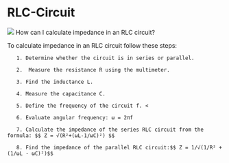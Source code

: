 # RLC-Circuit
<img src="[download.png](https://instrumentationtools.com/wp-content/uploads/2018/07/relationship-between-resistance-reactance-and-impedance.png?ezimgfmt=rs:370x278/rscb2/ngcb2/notWebP)">
How can I calculate impedance in an RLC circuit?

To calculate impedance in an RLC circuit follow these steps:


       1. Determine whether the circuit is in series or parallel. 

       2.  Measure the resistance R using the multimeter. 
    
       3. Find the inductance L. 
   
       4. Measure the capacitance C. 
     
       5. Define the frequency of the circuit f. <
   
       6. Evaluate angular frequency: ω = 2πf 
    
       7. Calculate the impedance of the series RLC circuit from the formula: $$ Z = √(R²+(ωL-1/ωC)²) $$
   
       8. Find the impedance of the parallel RLC circuit:$$ Z = 1/√(1/R² + (1/ωL - ωC)²)$$  
     

